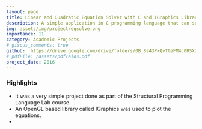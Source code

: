 ```yaml
---
layout: page
title: Linear and Quadratic Equation Solver with C and IGraphics Library
description: A simple application in C programming language that can solve equations and plot them.
img: assets/img/project/eqsolve.png
importance: 11
category: Academic Projects
# giscus_comments: true
github:  https://drive.google.com/drive/folders/0B_8s43PkQvTteFM4c0RSX2EzTWs?resourcekey=0-moXcwyxExud5qIMcXdXgyg&usp=drive_link
# pdfFile: /assets/pdf/aids.pdf
project_date: 2016
---
```

<h3>Highlights</h3>
<ul>
    <li>It was a very simple project done as part of the Structural Programming Language Lab course.</li>
    <li>An OpenGL based library called IGraphics was used to plot the equations.</li>
    <li>
</ul>
